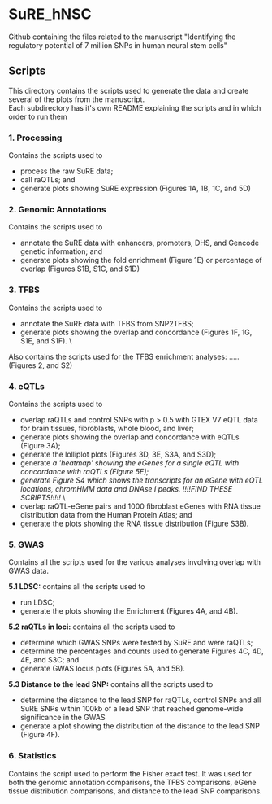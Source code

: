 # SuRE_hNSC
Github containing the files related to the manuscript "Identifying the regulatory potential of 7 million SNPs in human neural stem cells"

## Scripts
This directory contains the scripts used to generate the data and create several of the plots from the manuscript. \
Each subdirectory has it's own README explaining the scripts and in which order to run them

### 1. Processing
Contains the scripts used to 
- process the raw SuRE data;
- call raQTLs; and
- generate plots showing SuRE expression (Figures 1A, 1B, 1C, and 5D)

### 2. Genomic Annotations
Contains the scripts used to 
- annotate the SuRE data with enhancers, promoters, DHS, and Gencode genetic information; and
- generate plots showing the fold enrichment (Figure 1E) or percentage of overlap (Figures S1B, S1C, and S1D)

### 3. TFBS
Contains the scripts used to 
- annotate the SuRE data with TFBS from SNP2TFBS;
- generate plots showing the overlap and concordance (Figures 1F, 1G, S1E, and S1F). \

Also contains the scripts used for the TFBS enrichment analyses: ..... (Figures 2, and S2)

### 4. eQTLs
Contains the scripts used to 
- overlap raQTLs and control SNPs with p > 0.5 with GTEX V7 eQTL data for brain tissues, fibroblasts, whole blood, and liver;
- generate plots showing the overlap and concordance with eQTLs (Figure 3A);
- generate the lolliplot plots (Figures 3D, 3E, S3A, and S3D);
- generate _a 'heatmap' showing the eGenes for a single eQTL with concordance with raQTLs (Figure 5E);_ 
-  _generate Figure S4 which shows the transcripts for an eGene with eQTL locations, chromHMM data and DNAse I peaks. !!!!FIND THESE SCRIPTS!!!!!_ \
-  overlap raQTL-eGene pairs and 1000 fibroblast eGenes with RNA tissue distribution data from the Human Protein Atlas; and
-  generate the plots showing the RNA tissue distribution (Figure S3B).

### 5. GWAS
Contains all the scripts used for the various analyses involving overlap with GWAS data.

**5.1 LDSC:** contains all the scripts used to 
- run LDSC;
- generate the plots showing the Enrichment (Figures 4A, and 4B). 

**5.2 raQTLs in loci:** contains all the scripts used to
- determine which GWAS SNPs were tested by SuRE and were raQTLs;
- determine the percentages and counts used to generate Figures 4C, 4D, 4E, and S3C; and
- generate GWAS locus plots (Figures 5A, and 5B).

**5.3 Distance to the lead SNP:** contains all the scripts used to
- determine the distance to the lead SNP for raQTLs, control SNPs and all SuRE SNPs within 100kb of a lead SNP that reached genome-wide significance in the GWAS
- generate a plot showing the distribution of the distance to the lead SNP (Figure 4F).

### 6. Statistics
 Contains the script used to perform the Fisher exact test. It was used for both the genomic annotation comparisons, the TFBS comparisons, eGene tissue distribution comparisons, and distance to the lead SNP comparisons.
